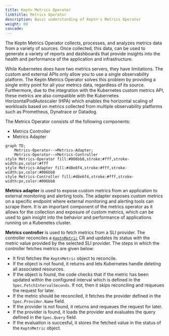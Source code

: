 ```yaml
---
title: Keptn Metrics Operator
linktitle: Metrics Operator
description: Basic understanding of Keptn's Metrics Operator
weight: 80
cascade:
---
```



The Keptn Metrics Operator collects, processes, and analyzes metrics data from a variety of sources.
Once collected, this data, can be used to generate a variety of reports and dashboards
that provide insights into the health and performance of the application and infrastructure.

While Kubernetes does have two metrics servers, they have limitations. The custom and external APIs only
allow you to use a single observability platform. The Keptn Metrics Operator solves this problem by
providing a single entry point for all your metrics data, regardless of its source.
Furthermore, due to the integration with the Kubernetes custom metrics API, these metrics are also
compatible with the Kubernetes HorizontalPodAutoscaler (HPA) which enables the horizontal scaling of workloads
based on metrics collected from multiple observability platforms such as Prometheus, Dynatrace or Datadog.

The Metrics Operator consists of the following components:

* Metrics Controller
* Metrics Adapter

```mermaid
graph TD;
    Metrics-Operator-->Metrics-Adapter;
    Metrics-Operator-->Metrics-Controller
style Metrics-Operator fill:#006bb8,stroke:#fff,stroke-width:px,color:#fff
style Metrics-Adapter fill:#d8e6f4,stroke:#fff,stroke-width:px,color:#006bb8
style Metrics-Controller fill:#d8e6f4,stroke:#fff,stroke-width:px,color:#006bb8
```

**Metrics adapter** is used to expose custom metrics from an application to external monitoring and alerting tools.
The adapter exposes custom metrics on a specific endpoint where external monitoring and alerting tools can scrape them.
It is an important component of the metrics operator as it allows for the collection and exposure of custom metrics,
which can be used to gain insight into the behavior and performance of applications running on a Kubenetes cluster.

**Metrics controller** is used to fetch metrics from a SLI provider. The controller reconciles a
[`KeptnMetric`](../../../../yaml-crd-ref/metric) CR and updates its status with the metric value
provided by the selected SLI provider.
The steps in which the controller fetches metrics are given below:

* It first fetches the `KeptnMetric` object to reconcile.
* If the object is not found, it returns and lets Kubernetes handle deleting all associated resources.
* If the object is found, the code checks that if the metric has been updated within the configured
interval which is defined in the `Spec.FetchIntervalSeconds`.
If not, then it skips reconciling and requeues the request for later.
* If the metric should be reconciled, it fetches the provider defined in the `Spec.Provider.Name` field.
* If the provider is not found, it returns and requeues the request for later.
* If the provider is found, it loads the provider and evaluates the query defined in the `Spec.Query` field.
* If the evaluation is succesful, it stores the fetched value in the status of the `KeptnMetric` object.
